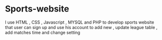 # Sports-website
I use HTML , CSS , Javascript , MYSQL and PHP to develop sports website that user can sign up and use his account to add new , update league table , add matches time and change setting   
